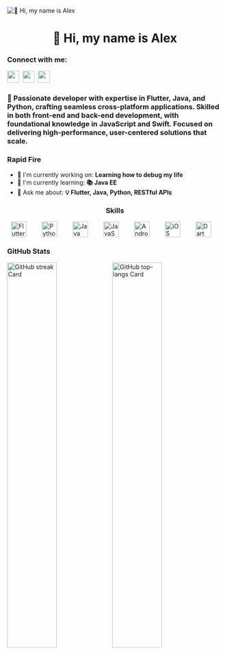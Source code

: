 ![👋 Hi, my name is Alex](https://www.cloudtransformation.com.sg/wp-content/uploads/2018/08/banner-softwaredev.jpg)

<div id="toc">
  <ul align="center" style="list-style: none">
    <summary>
      <h1>
        👋 Hi, my name is Alex
      </h1>
    </summary>
  </ul>
</div>

**<h3 align="left">Connect with me:</h3>** 
<p align="left"><a href="https://github.com/Al3x18" target="_blank"><img src="https://img.shields.io/badge/GitHub-100000?style=for-the-badge&logo=github&logoColor=white" height="28" style="margin-right: 4px"></a> <a href="https://www.linkedin.com/in/www.linkedin.com/in/alex-de-pasquale-28535860" target="_blank"><img src="https://img.shields.io/badge/LinkedIn-0077B5?style=for-the-badge&logo=linkedin&logoColor=white" height="28" style="margin-right: 4px"></a> <a href="https://twitter.com/AlexDePasquale7" target="_blank"><img src="https://img.shields.io/badge/Twitter-000000?style=for-the-badge&logo=X&logoColor=white" height="28" style="margin-right: 4px"></a></p>

 **<h3 align="left">🚀 Passionate developer with expertise in Flutter, Java, and Python, crafting seamless cross-platform applications. Skilled in both front-end and back-end development, with foundational knowledge in JavaScript and Swift. Focused on delivering high-performance, user-centered solutions that scale.</h3>**

**<h3 align="left">Rapid Fire</h3>**

- 💼 I'm currently working on: **Learning how to debug my life**
- 🌱 I'm currently learning: **📚 Java EE**
- 💬 Ask me about: **💡 Flutter, Java, Python, RESTful APIs**

 **<h3 align="center">Skills</h3>**

<div style="display: flex; flex-wrap: wrap; gap: 18px; justify-content: center;"><img src="https://cdn.jsdelivr.net/gh/devicons/devicon/icons/flutter/flutter-original.svg" height="36" alt="Flutter" style="margin-right: 18px"> <img src="https://cdn.jsdelivr.net/gh/devicons/devicon/icons/python/python-original.svg" height="36" alt="Python" style="margin-right: 18px"> <img src="https://cdn.jsdelivr.net/gh/devicons/devicon@latest/icons/java/java-original-wordmark.svg" height="36" alt="Java" style="margin-right: 18px"> <img src="https://cdn.jsdelivr.net/gh/devicons/devicon/icons/javascript/javascript-original.svg" height="36" alt="JavaScript" style="margin-right: 18px"> <img src="https://cdn.jsdelivr.net/gh/devicons/devicon/icons/android/android-original.svg" height="36" alt="Android" style="margin-right: 18px"> <img src="https://cdn.jsdelivr.net/gh/devicons/devicon/icons/apple/apple-original.svg" height="36" alt="iOS" style="margin-right: 18px"> <img src="https://cdn.jsdelivr.net/gh/devicons/devicon@latest/icons/dart/dart-original.svg" height="36" alt="Dart" style="margin-right: 18px"></div>

 **<h3 align="left">GitHub Stats</h3>**

<p align="left">
  <img width="48%" src="https://streak-stats.demolab.com/?user=Al3x18&theme=react&hide_border=false&date_format=M+j%5B%2C+Y%5D&mode=daily&hide_total_contributions=false&hide_current_streak=false&hide_longest_streak=false&card_height=200" alt="GitHub streak Card" />
  <img width="48%" src="https://github-readme-stats.vercel.app/api/top-langs?username=Al3x18&theme=react&hide_title=false&layout=compact&langs_count=6&hide_progress=false&card_width=400" alt="GitHub top-langs Card" />
</p>

